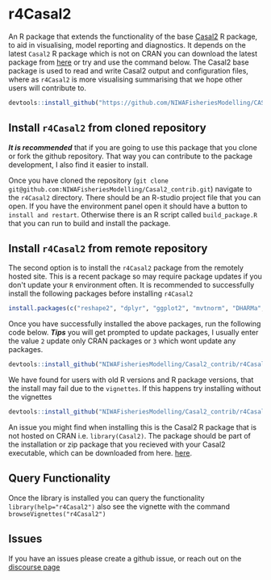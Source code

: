 # r4Casal2
An R package that extends the functionality of the base [Casal2](https://github.com/NIWAFisheriesModelling/CASAL2) R package, to aid in visualising, model reporting and diagnostics. It depends on the latest `Casal2` R package which is not on CRAN you can download the latest package from [here](https://github.com/NIWAFisheriesModelling/CASAL2/tree/master/R-libraries) or try and use the command below. The Casal2 base package is used to read and write Casal2 output and configuration files, where as `r4Casal2` is more visualising summarising that we hope other users will contribute to.
```r
devtools::install_github("https://github.com/NIWAFisheriesModelling/CASAL2", subdir="R-libraries/casal2", ref = "HEAD")
```


## Install `r4Casal2` from cloned repository
***It is recommended*** that if you are going to use this package that you clone or fork the github repository. That way you can contribute to the package development, I also find it easier to install.

Once you have cloned the repository (`git clone git@github.com:NIWAFisheriesModelling/Casal2_contrib.git`) navigate to the `r4Casal2` directory. There should be an R-studio project file that you can open. If you have the environment panel open it should have a button to `install and restart`. Otherwise there is an R script called `build_package.R` that you can run to build and install the package.

## Install `r4Casal2` from remote repository
The second option is to install the `r4Casal2` package from the remotely hosted site. This is a recent package so may require package updates if you don't update your `R` environment often. It is recommended to successfully install the following packages before installing `r4Casal2`
```r
install.packages(c("reshape2", "dplyr", "ggplot2", "mvtnorm", "DHARMa","gridExtra","MASS", "knitr", "rmarkdown", "fastmap", "kableExtra"))
```


Once you have successfully installed the above packages, run the following code below. ***Tips*** you will get prompted to update packages, I usually enter the value `2` update only CRAN packages or `3` which wont update any packages.
```r
devtools::install_github("NIWAFisheriesModelling/Casal2_contrib/r4Casal2", build_vignettes  = TRUE)
```
We have found for users with old R versions and R package versions, that the install may fail due to the `vignettes`. If this happens try installing without the vignettes
```r
devtools::install_github("NIWAFisheriesModelling/Casal2_contrib/r4Casal2", build_vignettes  = FALSE)
```
An issue you might find when installing this is the Casal2 R package that is not hosted on CRAN i.e. `library(Casal2)`. The package should be part of the installation or zip package that you recieved with your Casal2 executable, which can be downloaded from here. [here](https://casal2.github.io/casal/).

## Query Functionality
Once the library is installed you can query the functionality `library(help="r4Casal2")` also see the vignette with the command `browseVignettes("r4Casal2")`

## Issues
If you have an issues please create a github issue, or reach out on the [discourse page](https://casal2.discourse.group/) 

